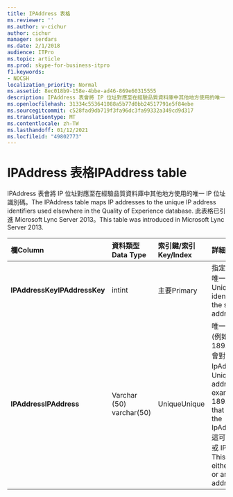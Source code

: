```yaml
---
title: IPAddress 表格
ms.reviewer: ''
ms.author: v-cichur
author: cichur
manager: serdars
ms.date: 2/1/2018
audience: ITPro
ms.topic: article
ms.prod: skype-for-business-itpro
f1.keywords:
- NOCSH
localization_priority: Normal
ms.assetid: 8ec018b9-158e-4bbe-ad46-869e60315555
description: IPAddress 表會將 IP 位址對應至在經驗品質資料庫中其他地方使用的唯一 IP 位址識別碼。 此表格已引進 Microsoft Lync Server 2013。
ms.openlocfilehash: 31334c553641088a5b77d0bb24517791e5f84ebe
ms.sourcegitcommit: c528fad9db719f3fa96dc3fa99332a349cd9d317
ms.translationtype: MT
ms.contentlocale: zh-TW
ms.lasthandoff: 01/12/2021
ms.locfileid: "49802773"
---
```

# <a name="ipaddress-table"></a><span data-ttu-id="f1632-104">IPAddress 表格</span><span class="sxs-lookup"><span data-stu-id="f1632-104">IPAddress table</span></span>
 
<span data-ttu-id="f1632-105">IPAddress 表會將 IP 位址對應至在經驗品質資料庫中其他地方使用的唯一 IP 位址識別碼。</span><span class="sxs-lookup"><span data-stu-id="f1632-105">The IPAddress table maps IP addresses to the unique IP address identifiers used elsewhere in the Quality of Experience database.</span></span> <span data-ttu-id="f1632-106">此表格已引進 Microsoft Lync Server 2013。</span><span class="sxs-lookup"><span data-stu-id="f1632-106">This table was introduced in Microsoft Lync Server 2013.</span></span>
  
|<span data-ttu-id="f1632-107">**欄**</span><span class="sxs-lookup"><span data-stu-id="f1632-107">**Column**</span></span>|<span data-ttu-id="f1632-108">**資料類型**</span><span class="sxs-lookup"><span data-stu-id="f1632-108">**Data Type**</span></span>|<span data-ttu-id="f1632-109">**索引鍵/索引**</span><span class="sxs-lookup"><span data-stu-id="f1632-109">**Key/Index**</span></span>|<span data-ttu-id="f1632-110">**詳細資料**</span><span class="sxs-lookup"><span data-stu-id="f1632-110">**Details**</span></span>|
|:-----|:-----|:-----|:-----|
|<span data-ttu-id="f1632-111">**IPAddressKey**</span><span class="sxs-lookup"><span data-stu-id="f1632-111">**IPAddressKey**</span></span> <br/> |<span data-ttu-id="f1632-112">int</span><span class="sxs-lookup"><span data-stu-id="f1632-112">int</span></span>  <br/> |<span data-ttu-id="f1632-113">主要</span><span class="sxs-lookup"><span data-stu-id="f1632-113">Primary</span></span>  <br/> |<span data-ttu-id="f1632-114">指定之 IP 位址的唯一識別碼。</span><span class="sxs-lookup"><span data-stu-id="f1632-114">Unique identifier for the specified IP address.</span></span>  <br/> |
|<span data-ttu-id="f1632-115">**IPAddress**</span><span class="sxs-lookup"><span data-stu-id="f1632-115">**IPAddress**</span></span> <br/> |<span data-ttu-id="f1632-116">Varchar (50) </span><span class="sxs-lookup"><span data-stu-id="f1632-116">varchar(50)</span></span>  <br/> |<span data-ttu-id="f1632-117">Unique</span><span class="sxs-lookup"><span data-stu-id="f1632-117">Unique</span></span>  <br/> |<span data-ttu-id="f1632-118">唯一的 IP 位址 (例如，189.168.1.1) 會對應至 IpAddressKey。</span><span class="sxs-lookup"><span data-stu-id="f1632-118">Unique IP address (for example, 189.168.1.1) that maps to the IpAddressKey.</span></span> <span data-ttu-id="f1632-119">這可以是 IPv4 或 IPv6 位址。</span><span class="sxs-lookup"><span data-stu-id="f1632-119">This may be either an IPv4 or an IPv6 address.</span></span>  <br/> |
   

